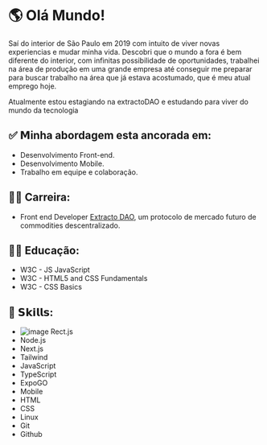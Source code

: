 # 🌎 Olá Mundo!

Saí do interior de São Paulo em 2019 com intuito de viver novas experiencias e mudar minha vida.
Descobri que o mundo a fora é bem diferente do interior, com infinitas possibilidade de oportunidades, trabalhei na área de produção em uma grande empresa até conseguir me preparar para buscar trabalho na área que já estava acostumado, que é meu atual emprego hoje.

Atualmente estou estagiando na extractoDAO e estudando para viver do mundo da tecnologia

## ✅ 𝗠inha abordagem esta ancorada em:

- Desenvolvimento Front-end.
- Desenvolvimento Mobile.
- Trabalho em equipe e colaboração.

## 👨‍💼 Carreira:

- Front end Developer [Extracto DAO](https://extractodao.com), um protocolo de mercado futuro de commodities descentralizado.


## 👨‍🎓 Educação:

- W3C - JS JavaScript
- W3C - HTML5 and CSS Fundamentals
- W3C - CSS Basics

## 🎯 𝗦𝗸𝗶𝗹𝗹𝘀:

- ![image](https://github.com/lucasccgomes/LucasCCgomes/assets/101642200/e7edfc9a-d12c-4815-a9e4-1dd843daf0ca)
Rect.js
- Node.js
- Next.js
- Tailwind
- JavaScript
- TypeScript
- ExpoGO
- Mobile
- HTML
- CSS
- Linux
- Git
- Github
